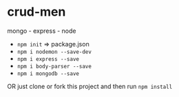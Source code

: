 # crud-men
mongo - express - node

* `npm init` => package.json
* `npm i nodemon --save-dev`
* `npm i express --save`
* `npm i body-parser --save`
* `npm i mongodb --save`

OR just clone or fork this project and then run `npm install`

